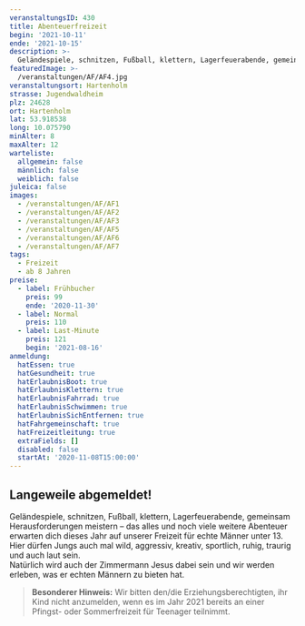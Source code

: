 ```yaml
---
veranstaltungsID: 430
title: Abenteuerfreizeit
begin: '2021-10-11'
ende: '2021-10-15'
description: >-
  Geländespiele, schnitzen, Fußball, klettern, Lagerfeuerabende, gemeinsam Herausforderungen meistern – das alles und noch viele weitere Abenteuer erwarten dich dieses Jahr auf unserer Freizeit für echte Männer unter 13.
featuredImage: >-
  /veranstaltungen/AF/AF4.jpg
veranstaltungsort: Hartenholm
strasse: Jugendwaldheim
plz: 24628
ort: Hartenholm
lat: 53.918538
long: 10.075790
minAlter: 8
maxAlter: 12
warteliste:
  allgemein: false
  männlich: false
  weiblich: false
juleica: false
images:
  - /veranstaltungen/AF/AF1
  - /veranstaltungen/AF/AF2
  - /veranstaltungen/AF/AF3
  - /veranstaltungen/AF/AF5
  - /veranstaltungen/AF/AF6
  - /veranstaltungen/AF/AF7
tags:
  - Freizeit
  - ab 8 Jahren
preise:
  - label: Frühbucher
    preis: 99
    ende: '2020-11-30'
  - label: Normal
    preis: 110
  - label: Last-Minute
    preis: 121
    begin: '2021-08-16'
anmeldung:
  hatEssen: true
  hatGesundheit: true
  hatErlaubnisBoot: true
  hatErlaubnisKlettern: true
  hatErlaubnisFahrrad: true
  hatErlaubnisSchwimmen: true
  hatErlaubnisSichEntfernen: true
  hatFahrgemeinschaft: true
  hatFreizeitleitung: true
  extraFields: []
  disabled: false
  startAt: '2020-11-08T15:00:00'
---
```


## Langeweile abgemeldet!

Geländespiele, schnitzen, Fußball, klettern, Lagerfeuerabende, gemeinsam Herausforderungen meistern – das alles und noch viele weitere Abenteuer erwarten dich dieses Jahr auf unserer Freizeit für echte Männer unter 13.  
Hier dürfen Jungs auch mal wild, aggressiv, kreativ, sportlich, ruhig, traurig und auch laut sein.  
Natürlich wird auch der Zimmermann Jesus dabei sein und wir werden erleben, was er echten Männern zu bieten hat.

> **Besonderer Hinweis:**
> Wir bitten den/die Erziehungsberechtigten, ihr Kind nicht anzumelden, wenn es im Jahr 2021 bereits an einer Pfingst- oder Sommerfreizeit für Teenager teilnimmt.
